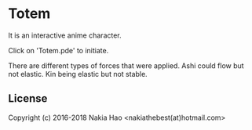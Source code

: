 # Totem
It is an interactive anime character.

Click on 'Totem.pde' to initiate.

There are different types of forces that were applied. Ashi could flow but not elastic. Kin being elastic but not stable.

## License

Copyright (c) 2016-2018 Nakia Hao <nakiathebest(at)hotmail.com>

